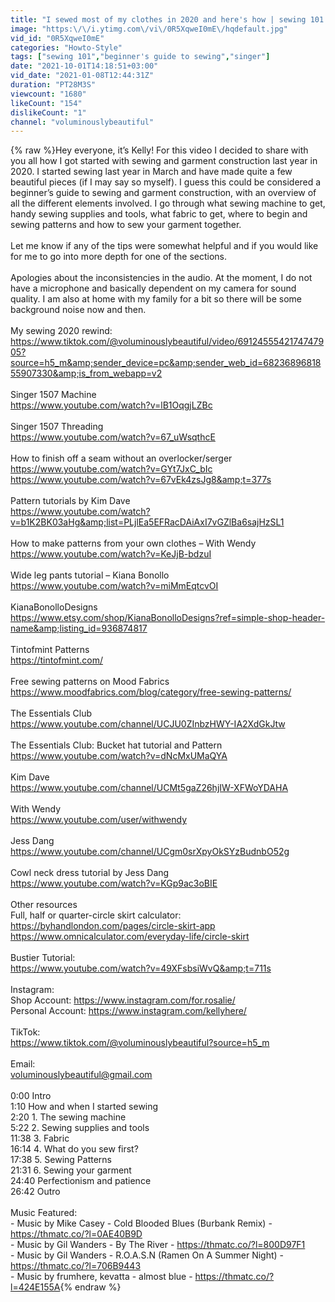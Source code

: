 ```yaml
---
title: "I sewed most of my clothes in 2020 and here's how | sewing 101 for beginners"
image: "https:\/\/i.ytimg.com\/vi\/0R5XqweI0mE\/hqdefault.jpg"
vid_id: "0R5XqweI0mE"
categories: "Howto-Style"
tags: ["sewing 101","beginner's guide to sewing","singer"]
date: "2021-10-01T14:18:51+03:00"
vid_date: "2021-01-08T12:44:31Z"
duration: "PT28M3S"
viewcount: "1680"
likeCount: "154"
dislikeCount: "1"
channel: "voluminouslybeautiful"
---
```

{% raw %}Hey everyone, it’s Kelly! For this video I decided to share with you all how I got started with sewing and garment construction last year in 2020. I started sewing last year in March and have made quite a few beautiful pieces (if I may say so myself). I guess this could be considered a beginner’s guide to sewing and garment construction, with an overview of all the different elements involved. I go through what sewing machine to get, handy sewing supplies and tools, what fabric to get, where to begin and sewing patterns and how to sew your garment together. <br /><br />Let me know if any of the tips were somewhat helpful and if you would like for me to go into more depth for one of the sections. <br /><br />Apologies about the inconsistencies in the audio. At the moment, I do not have a microphone and basically dependent on my camera for sound quality. I am also at home with my family for a bit so there will be some background noise now and then. <br /><br />My sewing 2020 rewind: <br /><a rel="nofollow" target="blank" href="https://www.tiktok.com/@voluminouslybeautiful/video/6912455542174747905?source=h5_m&amp;sender_device=pc&amp;sender_web_id=6823689681855907330&amp;is_from_webapp=v2">https://www.tiktok.com/@voluminouslybeautiful/video/6912455542174747905?source=h5_m&amp;sender_device=pc&amp;sender_web_id=6823689681855907330&amp;is_from_webapp=v2</a><br /><br />Singer 1507 Machine <br /><a rel="nofollow" target="blank" href="https://www.youtube.com/watch?v=lB1OqgjLZBc">https://www.youtube.com/watch?v=lB1OqgjLZBc</a><br /><br />Singer 1507 Threading <br /><a rel="nofollow" target="blank" href="https://www.youtube.com/watch?v=67_uWsqthcE">https://www.youtube.com/watch?v=67_uWsqthcE</a><br /><br />How to finish off a seam without an overlocker/serger <br /><a rel="nofollow" target="blank" href="https://www.youtube.com/watch?v=GYt7JxC_bIc">https://www.youtube.com/watch?v=GYt7JxC_bIc</a><br /><a rel="nofollow" target="blank" href="https://www.youtube.com/watch?v=67vEk4zsJg8&amp;t=377s">https://www.youtube.com/watch?v=67vEk4zsJg8&amp;t=377s</a><br /><br />Pattern tutorials by Kim Dave <br /><a rel="nofollow" target="blank" href="https://www.youtube.com/watch?v=b1K2BK03aHg&amp;list=PLjlEa5EFRacDAiAxI7vGZlBa6sajHzSL1">https://www.youtube.com/watch?v=b1K2BK03aHg&amp;list=PLjlEa5EFRacDAiAxI7vGZlBa6sajHzSL1</a> <br /><br />How to make patterns from your own clothes – With Wendy <br /><a rel="nofollow" target="blank" href="https://www.youtube.com/watch?v=KeJjB-bdzuI">https://www.youtube.com/watch?v=KeJjB-bdzuI</a><br /><br />Wide leg pants tutorial – Kiana Bonollo  <br /><a rel="nofollow" target="blank" href="https://www.youtube.com/watch?v=miMmEqtcvOI">https://www.youtube.com/watch?v=miMmEqtcvOI</a> <br /><br />KianaBonolloDesigns <br /><a rel="nofollow" target="blank" href="https://www.etsy.com/shop/KianaBonolloDesigns?ref=simple-shop-header-name&amp;listing_id=936874817">https://www.etsy.com/shop/KianaBonolloDesigns?ref=simple-shop-header-name&amp;listing_id=936874817</a><br /><br />Tintofmint Patterns <br /><a rel="nofollow" target="blank" href="https://tintofmint.com/">https://tintofmint.com/</a> <br /><br />Free sewing patterns on Mood Fabrics <br /><a rel="nofollow" target="blank" href="https://www.moodfabrics.com/blog/category/free-sewing-patterns/">https://www.moodfabrics.com/blog/category/free-sewing-patterns/</a> <br /><br />The Essentials Club <br /><a rel="nofollow" target="blank" href="https://www.youtube.com/channel/UCJU0ZInbzHWY-IA2XdGkJtw">https://www.youtube.com/channel/UCJU0ZInbzHWY-IA2XdGkJtw</a><br /><br />The Essentials Club: Bucket hat tutorial and Pattern<br /><a rel="nofollow" target="blank" href="https://www.youtube.com/watch?v=dNcMxUMaQYA">https://www.youtube.com/watch?v=dNcMxUMaQYA</a> <br /><br />Kim Dave <br /><a rel="nofollow" target="blank" href="https://www.youtube.com/channel/UCMt5gaZ26hjIW-XFWoYDAHA">https://www.youtube.com/channel/UCMt5gaZ26hjIW-XFWoYDAHA</a><br /><br />With Wendy <br /><a rel="nofollow" target="blank" href="https://www.youtube.com/user/withwendy">https://www.youtube.com/user/withwendy</a><br /><br />Jess Dang <br /><a rel="nofollow" target="blank" href="https://www.youtube.com/channel/UCgm0srXpyOkSYzBudnbO52g">https://www.youtube.com/channel/UCgm0srXpyOkSYzBudnbO52g</a><br /><br />Cowl neck dress tutorial by Jess Dang<br /><a rel="nofollow" target="blank" href="https://www.youtube.com/watch?v=KGp9ac3oBIE">https://www.youtube.com/watch?v=KGp9ac3oBIE</a><br /><br />Other resources <br />Full, half or quarter-circle skirt calculator: <br /><a rel="nofollow" target="blank" href="https://byhandlondon.com/pages/circle-skirt-app">https://byhandlondon.com/pages/circle-skirt-app</a> <br /><a rel="nofollow" target="blank" href="https://www.omnicalculator.com/everyday-life/circle-skirt">https://www.omnicalculator.com/everyday-life/circle-skirt</a><br /><br />Bustier Tutorial: <br /><a rel="nofollow" target="blank" href="https://www.youtube.com/watch?v=49XFsbsiWvQ&amp;t=711s">https://www.youtube.com/watch?v=49XFsbsiWvQ&amp;t=711s</a> <br /><br />Instagram: <br />Shop Account: <a rel="nofollow" target="blank" href="https://www.instagram.com/for.rosalie/">https://www.instagram.com/for.rosalie/</a><br />Personal Account: <a rel="nofollow" target="blank" href="https://www.instagram.com/kellyhere/">https://www.instagram.com/kellyhere/</a><br /><br />TikTok: <br /><a rel="nofollow" target="blank" href="https://www.tiktok.com/@voluminouslybeautiful?source=h5_m">https://www.tiktok.com/@voluminouslybeautiful?source=h5_m</a><br /><br />Email: <br />voluminouslybeautiful@gmail.com<br /><br />0:00 Intro <br />1:10 How and when I started sewing <br />2:20 1. The sewing machine <br />5:22 2. Sewing supplies and tools <br />11:38 3. Fabric <br />16:14 4. What do you sew first? <br />17:38 5. Sewing Patterns <br />21:31 6. Sewing your garment <br />24:40 Perfectionism and patience <br />26:42 Outro <br /><br />Music Featured: <br />- Music by Mike Casey - Cold Blooded Blues (Burbank Remix) - <a rel="nofollow" target="blank" href="https://thmatc.co/?l=0AE40B9D">https://thmatc.co/?l=0AE40B9D</a><br />- Music by Gil Wanders - By The River - <a rel="nofollow" target="blank" href="https://thmatc.co/?l=800D97F1">https://thmatc.co/?l=800D97F1</a><br />- Music by Gil Wanders - R.O.A.S.N (Ramen On A Summer Night) - <a rel="nofollow" target="blank" href="https://thmatc.co/?l=706B9443">https://thmatc.co/?l=706B9443</a><br />- Music by frumhere, kevatta - almost blue - <a rel="nofollow" target="blank" href="https://thmatc.co/?l=424E155A">https://thmatc.co/?l=424E155A</a>{% endraw %}
